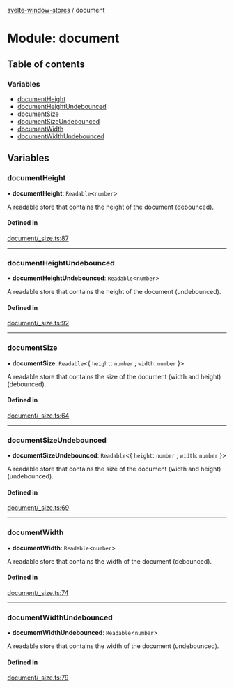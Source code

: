 [svelte-window-stores](../README.md) / document

# Module: document

## Table of contents

### Variables

- [documentHeight](document.md#documentheight)
- [documentHeightUndebounced](document.md#documentheightundebounced)
- [documentSize](document.md#documentsize)
- [documentSizeUndebounced](document.md#documentsizeundebounced)
- [documentWidth](document.md#documentwidth)
- [documentWidthUndebounced](document.md#documentwidthundebounced)

## Variables

### documentHeight

• **documentHeight**: `Readable`<`number`\>

A readable store that contains the height of the document (debounced).

#### Defined in

[document/_size.ts:87](https://github.com/cdellacqua/svelte-window-stores/blob/main/src/lib/document/_size.ts#L87)

___

### documentHeightUndebounced

• **documentHeightUndebounced**: `Readable`<`number`\>

A readable store that contains the height of the document (undebounced).

#### Defined in

[document/_size.ts:92](https://github.com/cdellacqua/svelte-window-stores/blob/main/src/lib/document/_size.ts#L92)

___

### documentSize

• **documentSize**: `Readable`<{ `height`: `number` ; `width`: `number`  }\>

A readable store that contains the size of the document (width and height) (debounced).

#### Defined in

[document/_size.ts:64](https://github.com/cdellacqua/svelte-window-stores/blob/main/src/lib/document/_size.ts#L64)

___

### documentSizeUndebounced

• **documentSizeUndebounced**: `Readable`<{ `height`: `number` ; `width`: `number`  }\>

A readable store that contains the size of the document (width and height) (undebounced).

#### Defined in

[document/_size.ts:69](https://github.com/cdellacqua/svelte-window-stores/blob/main/src/lib/document/_size.ts#L69)

___

### documentWidth

• **documentWidth**: `Readable`<`number`\>

A readable store that contains the width of the document (debounced).

#### Defined in

[document/_size.ts:74](https://github.com/cdellacqua/svelte-window-stores/blob/main/src/lib/document/_size.ts#L74)

___

### documentWidthUndebounced

• **documentWidthUndebounced**: `Readable`<`number`\>

A readable store that contains the width of the document (undebounced).

#### Defined in

[document/_size.ts:79](https://github.com/cdellacqua/svelte-window-stores/blob/main/src/lib/document/_size.ts#L79)
